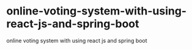 # online-voting-system-with-using-react-js-and-spring-boot
online voting system with using react js and spring boot
